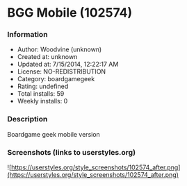 # BGG Mobile (102574)

### Information
- Author: Woodvine (unknown)
- Created at: unknown
- Updated at: 7/15/2014, 12:22:17 AM
- License: NO-REDISTRIBUTION
- Category: boardgamegeek
- Rating: undefined
- Total installs: 59
- Weekly installs: 0


### Description
Boardgame geek mobile version


### Screenshots (links to userstyles.org)
![https://userstyles.org/style_screenshots/102574_after.png](https://userstyles.org/style_screenshots/102574_after.png)


